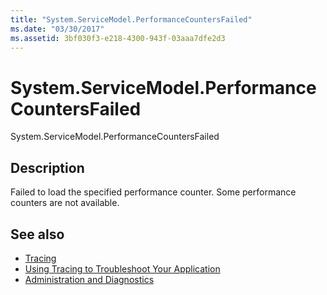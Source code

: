 ```yaml
---
title: "System.ServiceModel.PerformanceCountersFailed"
ms.date: "03/30/2017"
ms.assetid: 3bf030f3-e218-4300-943f-03aaa7dfe2d3
---
```

# System.ServiceModel.PerformanceCountersFailed
System.ServiceModel.PerformanceCountersFailed  
  
## Description  
 Failed to load the specified performance counter. Some performance counters are not available.  
  
## See also

- [Tracing](index.md)
- [Using Tracing to Troubleshoot Your Application](using-tracing-to-troubleshoot-your-application.md)
- [Administration and Diagnostics](../index.md)
